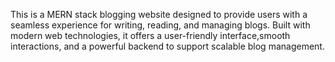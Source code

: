 This is a MERN stack blogging website designed to provide users with a seamless experience for writing, reading, and managing blogs. Built with modern web technologies, it offers a user-friendly interface,smooth interactions, and a powerful backend to support scalable blog management.
